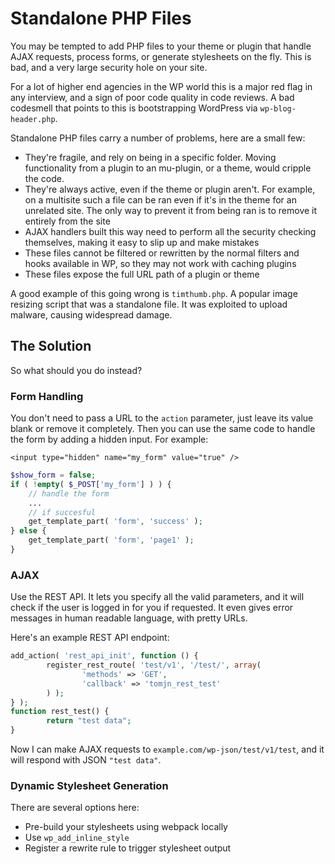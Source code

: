 # Standalone PHP Files

You may be tempted to add PHP files to your theme or plugin that handle AJAX requests, process forms, or generate stylesheets on the fly. This is bad, and a very large security hole on your site.

For a lot of higher end agencies in the WP world this is a major red flag in any interview, and a sign of poor code quality in code reviews. A bad codesmell that points to this is bootstrapping WordPress via `wp-blog-header.php`.

Standalone PHP files carry a number of problems, here are a small few:

* They're fragile, and rely on being in a specific folder. Moving functionality from a plugin to an mu-plugin, or a theme, would cripple the code.
* They're always active, even if the theme or plugin aren't. For example, on a multisite such a file can be ran even if it's in the theme for an unrelated site. The only way to prevent it from being ran is to remove it entirely from the site
* AJAX handlers built this way need to perform all the security checking themselves, making it easy to slip up and make mistakes
* These files cannot be filtered or rewritten by the normal filters and hooks available in WP, so they may not work with caching plugins
* These files expose the full URL path of a plugin or theme

A good example of this going wrong is `timthumb.php`. A popular image resizing script that was a standalone file. It was exploited to upload malware, causing widespread damage.

## The Solution

So what should you do instead?

### Form Handling

You don't need to pass a URL to the `action` parameter, just leave its value blank or remove it completely. Then you can use the same code to handle the form by adding a hidden input. For example:

```markup
<input type="hidden" name="my_form" value="true" />
```

```php
$show_form = false;
if ( !empty( $_POST['my_form'] ) ) {
    // handle the form
    ...
    // if succesful
    get_template_part( 'form', 'success' );
} else {
    get_template_part( 'form', 'page1' );
}
```

### AJAX

Use the REST API. It lets you specify all the valid parameters, and it will check if the user is logged in for you if requested. It even gives error messages in human readable language, with pretty URLs.

Here's an example REST API endpoint:

```php
add_action( 'rest_api_init', function () {
        register_rest_route( 'test/v1', '/test/', array(
                'methods' => 'GET',
                'callback' => 'tomjn_rest_test'
        ) );
} );
function rest_test() {
        return "test data";
}
```

Now I can make AJAX requests to `example.com/wp-json/test/v1/test`, and it will respond with JSON `"test data"`.

### Dynamic Stylesheet Generation

There are several options here:

* Pre-build your stylesheets using webpack locally
* Use `wp_add_inline_style`
* Register a rewrite rule to trigger stylesheet output

